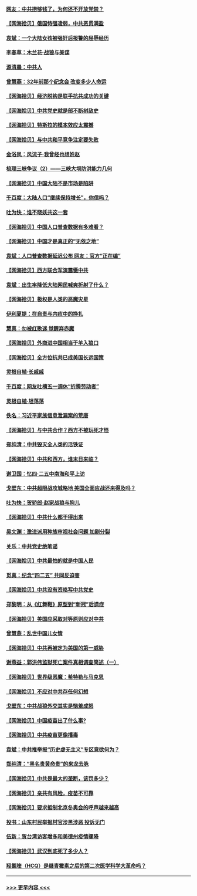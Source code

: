 #### [网友：中共捞够钱了，为何还不开放党禁？](../pages/nsc993/n12938952.md?t=05112002) 
#### [【网海拾贝】俄国恃强凌弱，中共恶贯满盈](../pages/nsc993/n12936626.md?t=05112002) 
#### [袁斌：一个大陆女孩被强奸后报警的屈辱经历](../pages/nsc993/n12936547.md?t=05112002) 
#### [李春草：木兰花·战狼与美谍](../pages/nsc993/n12935995.md?t=05112002) 
#### [源清晨：中共人](../pages/nsc993/n12935589.md?t=05112002) 
#### [曾慧燕：32年前那个纪念会 改变多少人命运](../pages/nsc993/n12934233.md?t=05112002) 
#### [【网海拾贝】经济脱钩是联手抗共成功的关键](../pages/nsc993/n12934176.md?t=05112002) 
#### [【网海拾贝】中共党史就是部不断树敌史](../pages/nsc993/n12932844.md?t=05112002) 
#### [【网海拾贝】特斯拉的模本效应太震撼](../pages/nsc993/n12925626.md?t=05112002) 
#### [【网海拾贝】与中共和平竞争注定要失败](../pages/nsc993/n12923326.md?t=05112002) 
#### [金浴凤：风流子‧我曾经也想姓赵](../pages/nsc993/n12920911.md?t=05112002) 
#### [梳理三峡争议（2）——三峡大坝防洪能力几何](../pages/nsc993/n12920173.md?t=05112002) 
#### [【网海拾贝】中国大陆不是市场是陷阱](../pages/nsc993/n12920143.md?t=05112002) 
#### [千百度：大陆人口“继续保持增长”，你信吗？](../pages/nsc993/n12918946.md?t=05112002) 
#### [吐为快：谁不晓妖共这一套](../pages/nsc993/n12918941.md?t=05112002) 
#### [【网海拾贝】中国人口普查数据有多难看？](../pages/nsc993/n12917822.md?t=05112002) 
#### [【网海拾贝】中国才是真正的“无依之地”](../pages/nsc993/n12915845.md?t=05112002) 
#### [袁斌：人口普查数据延迟公布 网友：官方“正在编”](../pages/nsc993/n12915748.md?t=05112002) 
#### [【网海拾贝】西方联合军演震慑中共](../pages/nsc993/n12913466.md?t=05112002) 
#### [袁斌：出生率降低大陆网民喊爽折射了什么？](../pages/nsc993/n12913365.md?t=05112002) 
#### [【网海拾贝】极权是人类的恶魔灾星](../pages/nsc993/n12910697.md?t=05112002) 
#### [伊利夏提：在自责与内疚中的挣扎](../pages/nsc993/n12910493.md?t=05112002) 
#### [慧真：勿被红歌迷 觉醒弃赤魔](../pages/nsc993/n12910485.md?t=05112002) 
#### [【网海拾贝】外商进中国相当于羊入狼口](../pages/nsc993/n12908274.md?t=05112002) 
#### [【网海拾贝】全方位抗共已成美国长远国策](../pages/nsc993/n12906878.md?t=05112002) 
#### [灵根自植‧长戚戚](../pages/nsc993/n12905585.md?t=05112002) 
#### [千百度：网友吐槽五一调休“折腾劳动者”](../pages/nsc993/n12905934.md?t=05112002) 
#### [灵根自植‧坦荡荡](../pages/nsc993/n12905562.md?t=05112002) 
#### [佚名：习近平家族信息泄漏案的荒唐](../pages/nsc993/n12904705.md?t=05112002) 
#### [【网海拾贝】与中共合作？西方不被玩死才怪](../pages/nsc993/n12903873.md?t=05112002) 
#### [郑纯清：中共毁灭全人类的活铁证](../pages/nsc993/n12903785.md?t=05112002) 
#### [【网海拾贝】中共和西方，谁末日来临？](../pages/nsc993/n12903482.md?t=05112002) 
#### [谢卫国：忆四‧二五中南海和平上访](../pages/nsc993/n12902192.md?t=05112002) 
#### [戈壁东：中共超限战攻城略地 美国全面应战还来得及吗？](../pages/nsc993/n12902297.md?t=05112002) 
#### [吐为快：贺骄郎‧赵家战狼与狗儿](../pages/nsc993/n12902280.md?t=05112002) 
#### [【网海拾贝】中共什么都干得出来](../pages/nsc993/n12897500.md?t=05112002) 
#### [吴文渊：激进派用种族审视社会问题 加剧分裂](../pages/nsc993/n12893881.md?t=05112002) 
#### [关乐：中共党史绝笔谣](../pages/nsc993/n12897270.md?t=05112002) 
#### [【网海拾贝】中共最怕的就是中国人民](../pages/nsc993/n12894705.md?t=05112002) 
#### [觅真：纪念“四二五” 共同反迫害](../pages/nsc993/n12894553.md?t=05112002) 
#### [【网海拾贝】中共没有资格写中共党史](../pages/nsc993/n12892231.md?t=05112002) 
#### [郑黎明：从《红舞鞋》原型到“新冠”后遗症](../pages/nsc993/n12890469.md?t=05112002) 
#### [【网海拾贝】美国应采取对等原则应对中共](../pages/nsc993/n12889176.md?t=05112002) 
#### [曾慧燕：乱世中国儿女情](../pages/nsc993/n12887931.md?t=05112002) 
#### [【网海拾贝】中共再被定为美国的第一威胁](../pages/nsc993/n12887580.md?t=05112002) 
#### [谢燕益：郭洪伟监狱死亡案件真相调查简述（一）](../pages/nsc993/n12885648.md?t=05112002) 
#### [【网海拾贝】世界级恶魔：希特勒与马克思](../pages/nsc993/n12884062.md?t=05112002) 
#### [【网海拾贝】不应对中共存任何幻想](../pages/nsc993/n12881460.md?t=05112002) 
#### [戈壁东：中共战狼外交其实是恼羞成怒](../pages/nsc993/n12880392.md?t=05112002) 
#### [【网海拾贝】中国疫苗出了什么事?](../pages/nsc993/n12879124.md?t=05112002) 
#### [【网海拾贝】中共疫苗更像播毒](../pages/nsc993/n12876631.md?t=05112002) 
#### [袁斌：中共推举报“历史虚无主义”专区意欲何为？](../pages/nsc993/n12876530.md?t=05112002) 
#### [郑纯清：“黑名贵黄命贵”的来龙去脉](../pages/nsc993/n12875589.md?t=05112002) 
#### [【网海拾贝】中共是最大的垄断，该罚多少？](../pages/nsc993/n12874006.md?t=05112002) 
#### [【网海拾贝】亲共有风险，疫苗不可靠](../pages/nsc993/n12872224.md?t=05112002) 
#### [【网海拾贝】要求抵制北京冬奥会的呼声越来越高](../pages/nsc993/n12868962.md?t=05112002) 
#### [投书：山东村民举报村官涉黑涉恶 投诉无门](../pages/nsc993/n12869726.md?t=05112002) 
#### [伍新：贺台湾访客增多和美德州疫情骤降](../pages/nsc993/n12865651.md?t=05112002) 
#### [【网海拾贝】武汉到底死了多少人？](../pages/nsc993/n12863707.md?t=05112002) 
#### [羟氯喹（HCQ）是继青霉素之后的第二次医学科学大革命吗？](../pages/nsc993/n12638564.md?t=05112002) 

----
#### [ >>> 更早内容 <<< ](../indexes/nsc993-earlier.md)
